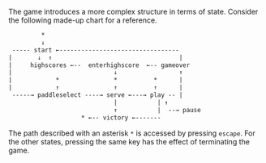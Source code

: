 The game introduces a more complex structure in terms of state. Consider the following made-up chart for a reference.

```txt
         *
         ↓
 ----- start ←---------------------------------
|       ↓  ↑                                   |
|     highscores ←--  enterhighscore  ←-- gameover
|                            ↓                 ↑
|            *               *          *      |
|            ↑               ↑          ↑      |
 -----→ paddleselect ----→ serve ←---→ play -- |
                             |           | ↑
                             ↑           |  --→ pause
                    * ←-- victory ←-------
```

The path described with an asterisk `*` is accessed by pressing `escape`. For the other states, pressing the same key has the effect of terminating the game.

